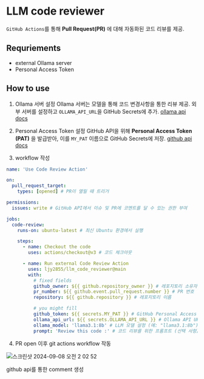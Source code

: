 # LLM code reviewer

`GitHub Actions`를 통해 **Pull Request(PR)** 에 대해 자동화된 코드 리뷰를 제공.

## Requriements

- external Ollama server
- Personal Access Token

## How to use

1. Ollama 서버 설정 Ollama 서버는 모델을 통해 코드 변경사항을 통한 리뷰 제공.
   외부 서버를 설정하고 `OLLAMA_API_URL`을 GitHub Secrets에 추가.
   [ollama api docs](https://github.com/ollama/ollama/blob/main/docs/api.md)

2. Personal Access Token 설정 GitHub API을 위해 **Personal Access Token (PAT)**
   을 발급받아, 이를 `MY_PAT` 이름으로 GitHub Secrets에 저장.
   [github api docs](https://docs.github.com/ko/rest/pulls/reviews?apiVersion=2022-11-28#create-a-review-for-a-pull-request)

3. workflow 작성

```yaml
name: 'Use Code Review Action'

on:
  pull_request_target:
    types: [opened] # PR이 열릴 때 트리거

permissions:
  issues: write # GitHub API에서 이슈 및 PR에 코멘트를 달 수 있는 권한 부여

jobs:
  code-review:
    runs-on: ubuntu-latest # 최신 Ubuntu 환경에서 실행

    steps:
      - name: Checkout the code
        uses: actions/checkout@v3 # 코드 체크아웃

      - name: Run external Code Review Action
        uses: ljy2855/llm_code_reviewer@main
        with:
          # fixed fields
          github_owner: ${{ github.repository_owner }} # 레포지토리 소유자
          pr_number: ${{ github.event.pull_request.number }} # PR 번호
          repository: ${{ github.repository }} # 레포지토리 이름

          # you might fill
          github_token: ${{ secrets.MY_PAT }} # GitHub Personal Access Token
          ollama_api_url: ${{ secrets.OLLAMA_API_URL }} # Ollama API URL
          ollama_model: 'llama3.1:8b' # LLM 모델 설정 (예: "llama3.1:8b")
          prompt: 'Review this code :' # 코드 리뷰를 위한 프롬프트 (선택 사항)
```

4. PR open 이후 git actions workflow 작동

![스크린샷 2024-09-08 오전 2 02 52](https://github.com/user-attachments/assets/c991a66a-720d-4d8b-8a11-7cad593f63ad)


github api를 통한 comment 생성
